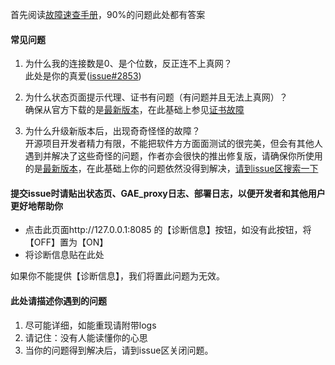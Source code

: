 
首先阅读[故障速查手册](https://github.com/XX-net/XX-Net/wiki/故障速查手册)，90%的问题此处都有答案

#### 常见问题
1. 为什么我的连接数是0、是个位数，反正连不上真网？<br>
此处是你的真爱([issue#2853](https://github.com/XX-net/XX-Net/issues/2853))

2. 为什么状态页面提示代理、证书有问题（有问题并且无法上真网）？<br>
确保从官方下载的是[最新版本](https://github.com/XX-net/XX-Net/blob/master/code/default/download.md)，在此基础上参见[证书故障](https://github.com/XX-net/XX-Net/wiki/GoAgent-Import-CA)

3. 为什么升级新版本后，出现奇奇怪怪的故障？<br>
开源项目开发者精力有限，不能把软件方方面面测试的很完美，但会有其他人遇到并解决了这些奇怪的问题，作者亦会很快的推出修复版，请确保你所使用的是[最新版本](https://github.com/XX-net/XX-Net/blob/master/code/default/download.md)，在此基础上你的问题依然没得到解决，[请到issue区搜索一下](https://github.com/XX-net/XX-Net/issues)

#### 提交issue时请贴出状态页、GAE_proxy日志、部署日志，以便开发者和其他用户更好地帮助你
 - 点击此页面http://127.0.0.1:8085 的【诊断信息】按钮，如没有此按钮，将【OFF】置为【ON】
 - 将诊断信息贴在此处

如果你不能提供【诊断信息】，我们将置此问题为无效。

#### 此处请描述你遇到的问题

1. 尽可能详细，如能重现请附带logs
2. 请记住：没有人能读懂你的心思
3. 当你的问题得到解决后，请到issue区关闭问题。





